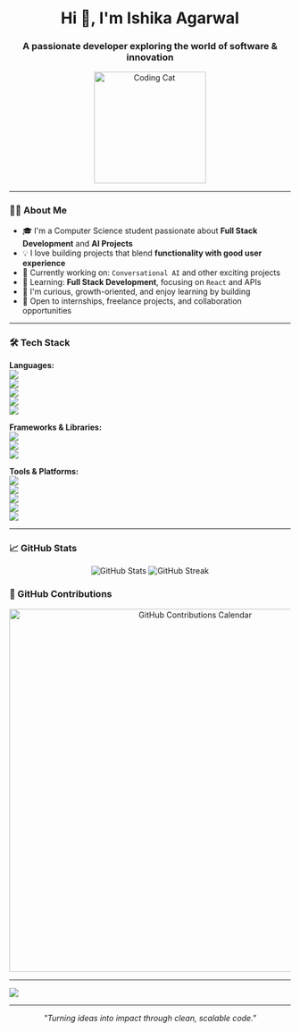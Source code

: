 <h1 align="center">Hi 👋, I'm Ishika Agarwal</h1>
<h3 align="center">A passionate developer exploring the world of software & innovation</h3>

<p align="center">
  <img src="https://media.giphy.com/media/3o7aD4fDDsKSHWZ2Xe/giphy.gif" alt="Coding Cat" width="200" />
</p>

---

### 👩‍💻 About Me

- 🎓 I'm a Computer Science student passionate about **Full Stack Development** and **AI Projects** 
- 💡 I love building projects that blend **functionality with good user experience**  
- 🔭 Currently working on: `Conversational AI` and other exciting projects  
- 🌱 Learning: **Full Stack Development**, focusing on `React` and APIs  
- 💬 I'm curious, growth-oriented, and enjoy learning by building  
- 💼 Open to internships, freelance projects, and collaboration opportunities  

---

### 🛠️ Tech Stack

**Languages:**  
<img src="https://img.shields.io/badge/Java-007396?style=flat&logo=java&logoColor=white" />  
<img src="https://img.shields.io/badge/Python-3776AB?style=flat&logo=python&logoColor=white" />  
<img src="https://img.shields.io/badge/JavaScript-F7DF1E?style=flat&logo=javascript&logoColor=black" />  
<img src="https://img.shields.io/badge/HTML5-E34F26?style=flat&logo=html5&logoColor=white" />  
<img src="https://img.shields.io/badge/CSS3-1572B6?style=flat&logo=css3&logoColor=white" />

**Frameworks & Libraries:**  
<img src="https://img.shields.io/badge/React-61DAFB?style=flat&logo=react&logoColor=black" />  
<img src="https://img.shields.io/badge/Node.js-339933?style=flat&logo=node.js&logoColor=white" />  
<img src="https://img.shields.io/badge/Bootstrap-7952B3?style=flat&logo=bootstrap&logoColor=white" />

**Tools & Platforms:**  
<img src="https://img.shields.io/badge/Git-F05032?style=flat&logo=git&logoColor=white" />  
<img src="https://img.shields.io/badge/GitHub-181717?style=flat&logo=github&logoColor=white" />  
<img src="https://img.shields.io/badge/VS%20Code-007ACC?style=flat&logo=visual-studio-code&logoColor=white" />  
<img src="https://img.shields.io/badge/Figma-F24E1E?style=flat&logo=figma&logoColor=white" />  
<img src="https://img.shields.io/badge/Canva-00C4CC?style=flat&logo=canva&logoColor=white" />

---

### 📈 GitHub Stats

<p align="center">
  <img src="https://github-readme-stats.vercel.app/api?username=ishikacodespace&show_icons=true&theme=default" alt="GitHub Stats" />
  <img src="https://github-readme-streak-stats.herokuapp.com/?user=ishikacodespace&theme=default" alt="GitHub Streak" />
</p>

### 🌟 GitHub Contributions

<p align="center">
  <img src="https://github-readme-contribution-stats.vercel.app/api?username=ishikacodespace&theme=default" alt="GitHub Contributions Calendar" width="650" />
</p>

---

<p align="left">
  <a href="https://www.linkedin.com/in/ishikaagarwal04/" target="_blank">
    <img src="https://img.shields.io/badge/-LinkedIn-0A66C2?style=flat&logo=linkedin&logoColor=white" />
  </a>
</p>

---

<p align="center"><i>"Turning ideas into impact through clean, scalable code."</i></p>
